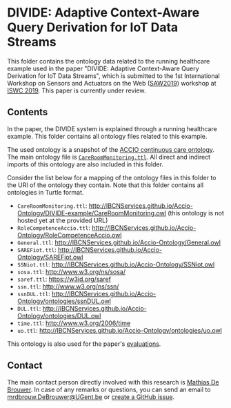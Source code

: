 # DIVIDE: Adaptive Context-Aware Query Derivation for IoT Data Streams

This folder contains the ontology data related to the running healthcare example used in the paper "DIVIDE: Adaptive Context-Aware Query Derivation for IoT Data Streams", which is submitted to the 1st International Workshop on Sensors and Actuators on the Web ([SAW2019](http://saw.gitlab.emse.fr/2019/)) workshop at [ISWC 2019](https://iswc2019.semanticweb.org/). This paper is currently under review.

## Contents

In the paper, the DIVIDE system is explained through a running healthcare example. This folder contains all ontology files related to this example.

The used ontology is a snapshot of the [ACCIO continuous care ontology](https://github.com/IBCNServices/Accio-Ontology/tree/gh-pages). The main ontology file is [`CareRoomMonitoring.ttl`](CareRoomMonitoring.ttl). All direct and indirect imports of this ontology are also included in this folder.

Consider the list below for a mapping of the ontology files in this folder to the URI of the ontology they contain. Note that this folder contains all ontologies in Turtle format.

* `CareRoomMonitoring.ttl`: http://IBCNServices.github.io/Accio-Ontology/DIVIDE-example/CareRoomMonitoring.owl (this ontology is not hosted yet at the provided URL)
* `RoleCompetenceAccio.ttl`: http://IBCNServices.github.io/Accio-Ontology/RoleCompetenceAccio.owl
* `General.ttl`: http://IBCNServices.github.io/Accio-Ontology/General.owl
* `SAREFiot.ttl`: http://IBCNServices.github.io/Accio-Ontology/SAREFiot.owl
* `SSNiot.ttl`: http://IBCNServices.github.io/Accio-Ontology/SSNiot.owl
* `sosa.ttl`: http://www.w3.org/ns/sosa/
* `saref.ttl`: https://w3id.org/saref
* `ssn.ttl`: http://www.w3.org/ns/ssn/
* `ssnDUL.ttl`: http://IBCNServices.github.io/Accio-Ontology/ontologies/ssnDUL.owl
* `DUL.ttl`: http://IBCNServices.github.io/Accio-Ontology/ontologies/DUL.owl
* `time.ttl`: http://www.w3.org/2006/time
* `uo.ttl`: http://IBCNServices.github.io/Accio-Ontology/ontologies/uo.owl

This ontology is also used for the paper's [evaluations](../evaluations).

## Contact
 
The main contact person directly involved with this research is [Mathias De Brouwer](https://www.linkedin.com/in/mathiasdebrouwer/). In case of any remarks or questions, you can send an email to [mrdbrouw.DeBrouwer@UGent.be](mailto:mrdbrouw.DeBrouwer@UGent.be) or [create a GitHub issue](../../../../../issues/new).